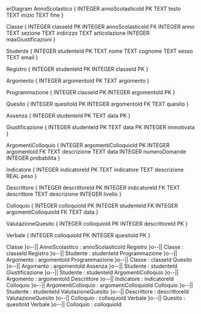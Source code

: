 erDiagram
 AnnoScolastico {
  INTEGER annoScolasticoId PK
  TEXT testo
  TEXT inizio
  TEXT fine
 }

 Classe {
  INTEGER classeId PK
  INTEGER annoScolasticoId FK
  INTEGER anno
  TEXT sezione
  TEXT indirizzo
  TEXT articolazione
  INTEGER maxGiustificazioni
 }

 Studente {
  INTEGER studenteId PK
  TEXT nome
  TEXT cognome
  TEXT sesso
  TEXT email
 }

 Registro {
  INTEGER studenteId PK
  INTEGER classeId PK
 }

 Argomento {
  INTEGER argomentoId PK
  TEXT argomento
 }

 Programmazione {
  INTEGER classeId PK
  INTEGER argomentoId PK
 }

 Quesito {
  INTEGER quesitoId PK
  INTEGER argomentoId FK
  TEXT quesito
 }

 Assenza {
  INTEGER studenteId PK
  TEXT data PK
 }

 Giustificazione {
  INTEGER studenteId PK
  TEXT data PK
  INTEGER immotivata
 }

 ArgomentiColloquio {
  INTEGER argomentiColloquioId PK
  INTEGER argomentoId FK
  TEXT descrizione
  TEXT data
  INTEGER numeroDomande
  INTEGER probabilita
 }

 Indicatore {
  INTEGER indicatoreId PK
  TEXT indicatore
  TEXT descrizione
  REAL peso
 }

 Descrittore {
  INTEGER descrittoreId PK
  INTEGER indicatoreId FK
  TEXT descrittore
  TEXT descrizione
  INTEGER livello
 }

 Colloquio {
  INTEGER colloquioId PK
  INTEGER studenteId FK
  INTEGER argomentiColloquioId FK
  TEXT data
 }

 ValutazioneQuesito {
  INTEGER colloquioId PK
  INTEGER descrittoreId PK
 }

 Verbale {
  INTEGER colloquioId PK
  INTEGER quesitoId PK
 }

 Classe }o--|| AnnoScolastico : annoScolasticoId
 Registro }o--|| Classe : classeId
 Registro }o--|| Studente : studenteId
 Programmazione }o--|| Argomento : argomentoId
 Programmazione }o--|| Classe : classeId
 Quesito }o--|| Argomento : argomentoId
 Assenza }o--|| Studente : studenteId
 Giustificazione }o--|| Studente : studenteId
 ArgomentiColloquio }o--|| Argomento : argomentoId
 Descrittore }o--|| Indicatore : indicatoreId
 Colloquio }o--|| ArgomentiColloquio : argomentiColloquioId
 Colloquio }o--|| Studente : studenteId
 ValutazioneQuesito }o--|| Descrittore : descrittoreId
 ValutazioneQuesito }o--|| Colloquio : colloquioId
 Verbale }o--|| Quesito : quesitoId
 Verbale }o--|| Colloquio : colloquioId


